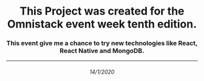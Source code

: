 <h1 align="center">
  This Project was created for the Omnistack event week tenth edition.
</h1>
<h3 align="center">
  This event give me a chance to try new technologies like React, React Native and MongoDB.
</h3> 

* * *

<h6 align="center">
	14/1/2020
</h6>

